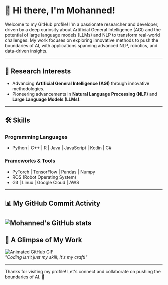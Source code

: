 # 👋 Hi there, I'm Mohanned!

Welcome to my GitHub profile! I'm a passionate researcher and developer, driven by a deep curiosity about Artificial General Intelligence (AGI) and the potential of large language models (LLMs) and NLP to transform real-world challenges. My work focuses on exploring innovative methods to push the boundaries of AI, with applications spanning advanced NLP, robotics, and data-driven insights.

---

## 🔬 Research Interests
- Advancing **Artificial General Intelligence (AGI)** through innovative methodologies.
- Pioneering advancements in **Natural Language Processing (NLP)** and **Large Language Models (LLMs)**.

---

## 🛠️ Skills
### Programming Languages
- Python | C++ | R | Java | JavaScript | Kotlin | C#

### Frameworks & Tools
- PyTorch | TensorFlow | Pandas | Numpy
- ROS (Robot Operating System)  
- Git | Linux | Google Cloud | AWS  

---

## 📊 My GitHub Commit Activity
![Mohanned's GitHub stats](https://github-readme-stats.vercel.app/api?username=MohannedAhmed67&show_icons=true&theme=dark)
---

## 🌟 A Glimpse of My Work
![Animated GitHub GIF](https://media.giphy.com/media/L8K62iTDkzGX6/giphy.gif)  
*"Coding isn't just my skill; it's my craft!"*

---

Thanks for visiting my profile! Let's connect and collaborate on pushing the boundaries of AI. 🚀
